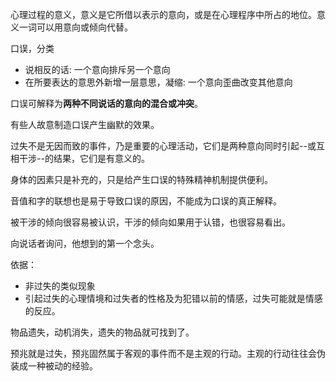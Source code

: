 心理过程的意义，意义是它所借以表示的意向，或是在心理程序中所占的地位。意义一词可以用意向或倾向代替。

口误，分类
+ 说相反的话: 一个意向排斥另一个意向
+ 在所要表达的意思外新增一层意思，凝缩: 一个意向歪曲改变其他意向

口误可解释为**两种不同说话的意向的混合或冲突**。

有些人故意制造口误产生幽默的效果。

过失不是无因而致的事件，乃是重要的心理活动，它们是两种意向同时引起--或互相干涉--的结果，它们是有意义的。

身体的因素只是补充的，只是给产生口误的特殊精神机制提供便利。

音值和字的联想也是易于导致口误的原因，不能成为口误的真正解释。

被干涉的倾向很容易被认识，干涉的倾向如果用于认错，也很容易看出。

向说话者询问，他想到的第一个念头。

依据：
+ 非过失的类似现象
+ 引起过失的心理情境和过失者的性格及为犯错以前的情感，过失可能就是情感的反应。


物品遗失，动机消失，遗失的物品就可找到了。

预兆就是过失，预兆固然属于客观的事件而不是主观的行动。主观的行动往往会伪装成一种被动的经验。

